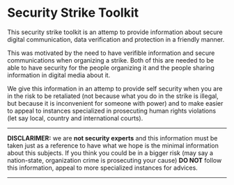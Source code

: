 # Security Strike Toolkit

This security strike toolkit is an attemp to provide information about secure
digital communication, data verification and protection in a friendly manner.

This was motivated by the need to have verifible information and secure
communications when organizing a strike. Both of this are needed to be able to
have security for the people organizing it and the people sharing information
in digital media about it.

We give this information in an attemp to provide self security when you are in
the risk to be retaliated (not because what you do in the strike is illegal, but
because it is inconvenient for someone with power) and to make easier to appeal
to instances specialized in prosecuting human rights violations (let say local,
country and international courts).

---

**DISCLARIMER:** we are **not security experts** and this information must
be taken just as a reference to have what we hope is the minimal information
about this subjects. If you think you could be in a bigger risk (may say a
nation-state, organization crime is prosecuting your cause) **DO NOT** follow
this information, appeal to more specialized instances for advices.

---

